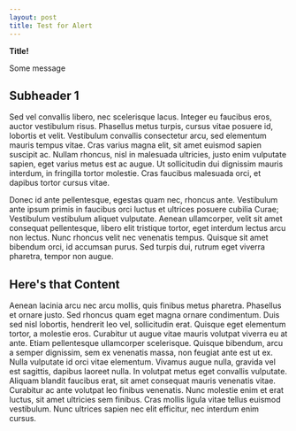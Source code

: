 ```yaml
---
layout: post
title: Test for Alert
---
```


<div class="alert">
    <p class="alert-title"><b>Title!</b></p>
    <p class="alert-content">Some message</p>
</div>

## Subheader 1

Sed vel convallis libero, nec scelerisque lacus. Integer eu faucibus eros, auctor vestibulum risus. Phasellus metus turpis, cursus vitae posuere id, lobortis et velit. Vestibulum convallis consectetur arcu, sed elementum mauris tempus vitae. Cras varius magna elit, sit amet euismod sapien suscipit ac. Nullam rhoncus, nisl in malesuada ultricies, justo enim vulputate sapien, eget varius metus est ac augue. Ut sollicitudin dui dignissim mauris interdum, in fringilla tortor molestie. Cras faucibus malesuada orci, et dapibus tortor cursus vitae.

Donec id ante pellentesque, egestas quam nec, rhoncus ante. Vestibulum ante ipsum primis in faucibus orci luctus et ultrices posuere cubilia Curae; Vestibulum vestibulum aliquet vulputate. Aenean ullamcorper, velit sit amet consequat pellentesque, libero elit tristique tortor, eget interdum lectus arcu non lectus. Nunc rhoncus velit nec venenatis tempus. Quisque sit amet bibendum orci, id accumsan purus. Sed turpis dui, rutrum eget viverra pharetra, tempor non augue.

## Here's that Content

Aenean lacinia arcu nec arcu mollis, quis finibus metus pharetra. Phasellus et ornare justo. Sed rhoncus quam eget magna ornare condimentum. Duis sed nisl lobortis, hendrerit leo vel, sollicitudin erat. Quisque eget elementum tortor, a molestie eros. Curabitur ut augue vitae mauris volutpat viverra eu at ante. Etiam pellentesque ullamcorper scelerisque. Quisque bibendum, arcu a semper dignissim, sem ex venenatis massa, non feugiat ante est ut ex. Nulla vulputate id orci vitae elementum. Vivamus augue nulla, gravida vel est sagittis, dapibus laoreet nulla. In volutpat metus eget convallis vulputate. Aliquam blandit faucibus erat, sit amet consequat mauris venenatis vitae. Curabitur ac ante volutpat leo finibus venenatis. Nunc molestie enim et erat luctus, sit amet ultricies sem finibus. Cras mollis ligula vitae tellus euismod vestibulum. Nunc ultrices sapien nec elit efficitur, nec interdum enim cursus.